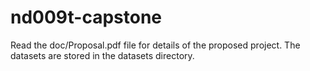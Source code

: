 # nd009t-capstone
Read the doc/Proposal.pdf file for details of the proposed project.
The datasets are stored in the datasets directory.
